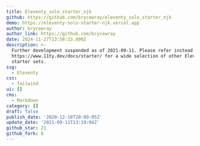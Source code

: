 ```yaml
---
title: Eleventy_solo_starter_njk
github: https://github.com/brycewray/eleventy_solo_starter_njk
demo: https://eleventy-solo-starter-njk.vercel.app
author: brycewray
author_link: https://github.com/brycewray
date: 2024-11-27T13:58:13.890Z
description: >-
  Further development suspended as of 2021-09-11. Please refer instead to
  https://www.11ty.dev/docs/starter/ for a wide selection of other Eleventy
  starter sets.
ssg:
  - Eleventy
css:
  - Tailwind
ui: []
cms:
  - Markdown
category: []
draft: false
publish_date: '2020-12-18T20:09:05Z'
update_date: '2021-09-11T13:19:04Z'
github_star: 21
github_fork: 8
---
```

